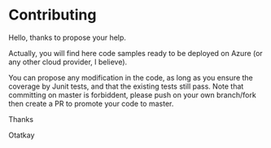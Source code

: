 # Contributing

Hello, thanks to propose your help.

Actually, you will find here code samples ready to be deployed on Azure (or any other cloud provider, I believe).

You can propose any modification in the code, as long as you ensure the coverage by Junit tests, and that the existing tests still pass.
Note that committing on master is forbiddent, please push on your own branch/fork then create a PR to promote your code to master.

Thanks

Otatkay

